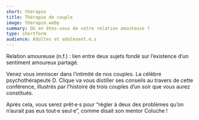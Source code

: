 ```yaml
---
short: therapie
title: Thérapie de couple
image: therapie.webp
summary: Où en êtes-vous de votre relation amouteuse ?
type: shortform
audience: Adultes et adolesent.e.s
---
```


Relation amoureuse (n.f.) : lien entre deux sujets fondé sur l’existence d’un sentiment amoureux partagé.

Venez vous immiscer dans l’intimité de nos couples. La célèbre psychothérapeute D. Clique va vous distiller ses conseils au travers de cette conférence, illustrés par l’histoire de trois couples d’un soir que vous aurez constitués.

Après cela, vous serez prêt·e·s pour “régler à deux des problèmes qu’on n’aurait pas eus tout·e seul·e”, comme disait son mentor Coluche !
